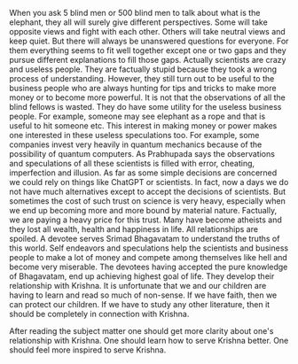 
When you ask 5 blind men or 500 blind men to talk about what is the elephant, they all will surely give different perspectives. Some will take opposite views and fight with each other. Others will take neutral views and keep quiet. But there will always be unanswered questions for everyone. For them everything seems to fit well together except one or two gaps and they pursue different explanations to fill those gaps. Actually scientists are crazy and useless people. They are factually stupid because they took a wrong process of understanding. 
However, they still turn out to be useful to the business people who are always hunting for tips and tricks to make more money or to become more powerful. It is not that the observations of all the blind fellows is wasted. They do have some utility for the useless business people. For example, someone may see elephant as a rope and that is useful to hit someone etc. This interest in making money or power makes one interested in these useless speculations too. For example, some companies invest very heavily in quantum mechanics because of the possibility of quantum computers. 
As Prabhupada says the observations and speculations of all these scientists is filled with error, cheating, imperfection and illusion. As far as some simple decisions are concerned we could rely on things like ChatGPT or scientists. In fact, now a days we do not have much alternatives except to accept the decisions of scientists. But sometimes the cost of such trust on science is very heavy, especially when we end up becoming more and more bound by material nature. Factually, we are paying a heavy price for this trust. Many have become atheists and they lost all wealth, health and happiness in life. All relationships are spoiled. 
A devotee serves Srimad Bhagavatam to understand the truths of this world. Self endeavors and speculations help the scientists and business people to make a lot of money and compete among themselves like hell and become very miserable. The devotees having accepted the pure knowledge of Bhagavatam, end up achieving highest goal of life. They develop their relationship with Krishna. 
It is unfortunate that we and our children are having to learn and read so much of non-sense. If we have faith, then we can protect our children. If we have to study any other literature, then it should be completely in connection with Krishna. 

After reading the subject matter one should get more clarity about one's relationship with Krishna. One should learn how to serve Krishna better. One should feel more inspired to serve Krishna. 
